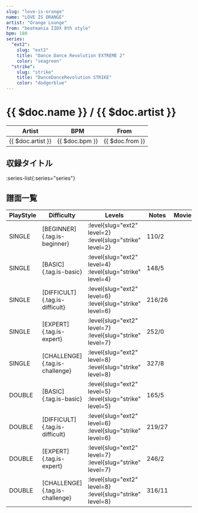 ```yaml
---
slug: "love-is-orange"
name: "LOVE IS ORANGE"
artist: "Orange Lounge"
from: "beatmania IIDX 8th style"
bpm: 180
series:
  "ext2":
    slug: "ext2"
    title: "Dance Dance Revolution EXTREME 2"
    color: "seagreen"
  "strike":
    slug: "strike"
    title: "DanceDanceRevolution STRIKE"
    color: "dodgerblue"
---
```


# {{ $doc.name }} / {{ $doc.artist }}

|Artist|BPM|From|
|------|---|----|
|{{ $doc.artist }}|{{ $doc.bpm }}|{{ $doc.from }}|

## 収録タイトル

:series-list{:series="series"}

## 譜面一覧

|PlayStyle|Difficulty|Levels|Notes|Movie|
|---------|----------|------|-----|-----|
|SINGLE|[BEGINNER]{.tag.is-beginner}|:level{slug="ext2" level=2} :level{slug="strike" level=2}|110/2||
|SINGLE|[BASIC]{.tag.is-basic}|:level{slug="ext2" level=4} :level{slug="strike" level=4}|148/5||
|SINGLE|[DIFFICULT]{.tag.is-difficult}|:level{slug="ext2" level=6} :level{slug="strike" level=6}|216/26||
|SINGLE|[EXPERT]{.tag.is-expert}|:level{slug="ext2" level=7} :level{slug="strike" level=7}|252/0||
|SINGLE|[CHALLENGE]{.tag.is-challenge}|:level{slug="ext2" level=8} :level{slug="strike" level=8}|327/8||
|DOUBLE|[BASIC]{.tag.is-basic}|:level{slug="ext2" level=5} :level{slug="strike" level=5}|165/5||
|DOUBLE|[DIFFICULT]{.tag.is-difficult}|:level{slug="ext2" level=6} :level{slug="strike" level=6}|219/27||
|DOUBLE|[EXPERT]{.tag.is-expert}|:level{slug="ext2" level=7} :level{slug="strike" level=7}|246/2||
|DOUBLE|[CHALLENGE]{.tag.is-challenge}|:level{slug="ext2" level=8} :level{slug="strike" level=8}|316/11||
